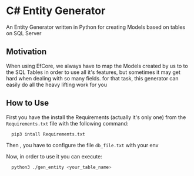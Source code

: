 # C# Entity Generator

An Entity Generator written in Python for creating Models based on tables on SQL Server

## Motivation

When using EfCore, we always have to map the Models created by us to to the SQL Tables in order to use all it's features, but sometimes it may get hard when dealing with
so many fields. for that task, this generator can easily do all the heavy lifting work for you

## How to Use

First you have the install the Requirements (actually it's only one) from the `Requirements.txt` file with the following command:

```bash
  pip3 intall Requirements.txt
```

Then , you have to configure the file `db_file.txt` with your env

Now, in order to use it you can execute:

```bash
  python3 ./gen_entity <your_table_name>
```
